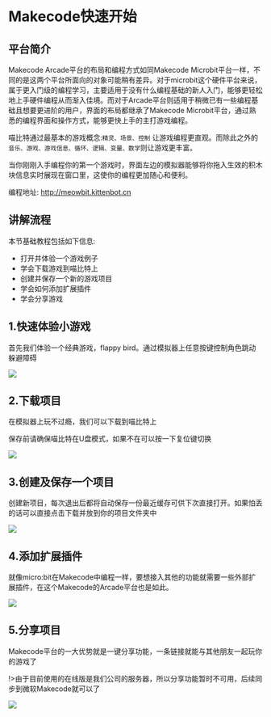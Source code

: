 #  Makecode快速开始  
 
## 平台简介

Makecode Arcade平台的布局和编程方式如同Makecode Microbit平台一样，不同的是这两个平台所面向的对象可能稍有差异。对于microbit这个硬件平台来说，属于更入门级的编程学习，主要适用于没有什么编程基础的新人入门，能够更轻松地上手硬件编程从而渐入佳境。而对于Arcade平台则适用于稍微已有一些编程基础且想要更进阶的用户，界面的布局都继承了Makecode Microbit平台，通过熟悉的编程界面和操作方式，能够更快上手的主打游戏编程。  

喵比特通过最基本的游戏概念:`精灵、场景、控制` 让游戏编程更直观。而除此之外的`音乐、游戏、游戏信息、循环、逻辑、变量、数学`则让游戏更丰富。  

当你刚刚入手编程你的第一个游戏时，界面左边的模拟器能够将你拖入生效的积木块信息实时展现在窗口里，这使你的编程更加随心和便利。  

编程地址: http://meowbit.kittenbot.cn

## 讲解流程

本节基础教程包括如下信息:
- 打开并体验一个游戏例子  
- 学会下载游戏到喵比特上 
- 创建并保存一个新的游戏项目
- 学会如何添加扩展插件
- 学会分享游戏  

## 1.快速体验小游戏  

首先我们体验一个经典游戏，flappy bird。通过模拟器上任意按键控制角色跳动躲避障碍  

![](https://s2.ax1x.com/2019/01/30/klsUyj.gif)   

## 2.下载项目

在模拟器上玩不过瘾，我们可以下载到喵比特上  

保存前请确保喵比特在U盘模式，如果不在可以按一下复位键切换 
  
![](https://s2.ax1x.com/2019/01/30/kl6HLd.gif) 
  
## 3.创建及保存一个项目   

创建新项目，每次退出后都将自动保存一份最近缓存可供下次直接打开。如果怕丢的话可以直接点击下载并放到你的项目文件夹中

![](https://s2.ax1x.com/2019/01/30/klc00A.gif) 

## 4.添加扩展插件 
  
就像micro:bit在Makecode中编程一样，要想接入其他的功能就需要一些外部扩展插件，在这个Makecode的Arcade平台也是如此。  
  
![](https://s2.ax1x.com/2019/01/30/klgDu4.gif)

## 5.分享项目  
  
Makecode平台的一大优势就是一键分享功能，一条链接就能与其他朋友一起玩你的游戏了 

!>由于目前使用的在线版是我们公司的服务器，所以分享功能暂时不可用，后续同步到微软Makecode就可以了
  
![](https://s2.ax1x.com/2019/01/30/klcXnJ.gif) 